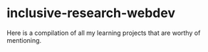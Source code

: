 # inclusive-research-webdev
Here is a compilation of all my learning projects that are worthy of mentioning.
